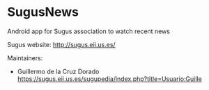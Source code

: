 # SugusNews
Android app for Sugus association to watch recent news

Sugus website: http://sugus.eii.us.es/

Maintainers:
* Guillermo de la Cruz Dorado https://sugus.eii.us.es/sugupedia/index.php?title=Usuario:Guille
